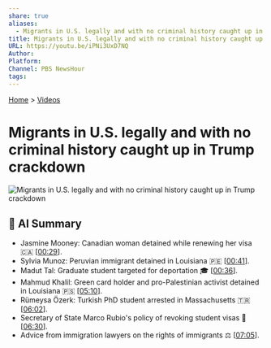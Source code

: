 ```yaml
---
share: true
aliases:
  - Migrants in U.S. legally and with no criminal history caught up in Trump crackdown
title: Migrants in U.S. legally and with no criminal history caught up in Trump crackdown
URL: https://youtu.be/iPNi3UxD7NQ
Author: 
Platform: 
Channel: PBS NewsHour
tags: 
---
```

[Home](../index.md) > [Videos](./index.md)  
# Migrants in U.S. legally and with no criminal history caught up in Trump crackdown  
  
![Migrants in U.S. legally and with no criminal history caught up in Trump crackdown](https://youtu.be/iPNi3UxD7NQ)  
  
## 🤖 AI Summary  
* Jasmine Mooney: Canadian woman detained while renewing her visa 🇨🇦 \[[00:29](https://youtu.be/iPNi3UxD7NQ&t=29)\].  
* Sylvia Munoz: Peruvian immigrant detained in Louisiana 🇵🇪 \[[00:41](https://youtu.be/iPNi3UxD7NQ&t=41)\].  
* Madut Tal: Graduate student targeted for deportation 🎓 \[[00:36](https://youtu.be/iPNi3UxD7NQ&t=36)\].  
* Mahmud Khalil: Green card holder and pro-Palestinian activist detained in Louisiana 🇵🇸 \[[05:10](https://youtu.be/iPNi3UxD7NQ&t=310)\].  
* Rümeysa Özerk: Turkish PhD student arrested in Massachusetts 🇹🇷 \[[06:02](https://youtu.be/iPNi3UxD7NQ&t=362)\].  
* Secretary of State Marco Rubio's policy of revoking student visas 📜 \[[06:30](https://youtu.be/iPNi3UxD7NQ&t=390)\].  
* Advice from immigration lawyers on the rights of immigrants ⚖️ \[[07:05](https://youtu.be/iPNi3UxD7NQ&t=425)\].  
